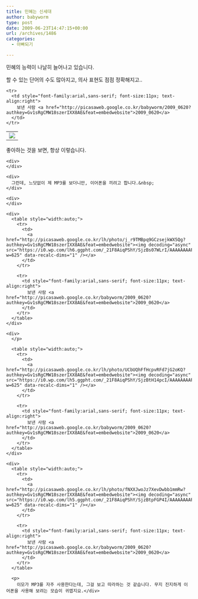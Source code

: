 ```yaml
---
title: 민혜는 신세대
author: babyworm
type: post
date: 2009-06-23T14:47:15+00:00
url: /archives/1486
categories:
  - 아빠되기

---
```

민혜의 능력이 나날히 늘어나고 있습니다.&nbsp;

<div>
  할 수 있는 단어의 수도 많아지고, 의사 표현도 점점 정확해지고..
</div>

<div>
</div>

<div>
  <table style="width:auto;">
    <tr>
      <td>
        <a href="http://picasaweb.google.co.kr/lh/photo/GG1OL2XE6i_XDZNRCD3NKQ?authkey=Gv1sRgCMW18szerIXX8AE&feat=embedwebsite"><img decoding="async" src="https://i0.wp.com/lh3.ggpht.com/_21F8AiqPShY/SjzBskW4osI/AAAAAAAAFFY/kk7KhiZM-Fc/s800/DSC_5077.JPG?w=625" data-recalc-dims="1" /></a>
      </td>
    </tr>
    
    <tr>
      <td style="font-family:arial,sans-serif; font-size:11px; text-align:right">
        보낸 사람 <a href="http://picasaweb.google.co.kr/babyworm/2009_0620?authkey=Gv1sRgCMW18szerIXX8AE&feat=embedwebsite">2009_0620</a>
      </td>
    </tr>
  </table>
  
  <p>
    좋아하는 것을 보면, 항상 이렇습니다.&nbsp;</div> 
    
    <div>
    </div>
    
    <div>
      그런데, 느닷없이 제 MP3를 보더니만, 이어폰을 끼려고 합니다.&nbsp;
    </div>
    
    <div>
    </div>
    
    <div>
      <table style="width:auto;">
        <tr>
          <td>
            <a href="http://picasaweb.google.co.kr/lh/photo/j_r9TMBpq9GCzsejkWX5Qg?authkey=Gv1sRgCMW18szerIXX8AE&feat=embedwebsite"><img decoding="async" src="https://i0.wp.com/lh6.ggpht.com/_21F8AiqPShY/SjzBs07WLrI/AAAAAAAAFFc/VYh9eVOC114/s800/DSC_5086.JPG?w=625" data-recalc-dims="1" /></a>
          </td>
        </tr>
        
        <tr>
          <td style="font-family:arial,sans-serif; font-size:11px; text-align:right">
            보낸 사람 <a href="http://picasaweb.google.co.kr/babyworm/2009_0620?authkey=Gv1sRgCMW18szerIXX8AE&feat=embedwebsite">2009_0620</a>
          </td>
        </tr>
      </table>
    </div>
    
    <div>
      </p> 
      
      <table style="width:auto;">
        <tr>
          <td>
            <a href="http://picasaweb.google.co.kr/lh/photo/UCbUQhFfHcpvRFd7jG2oKQ?authkey=Gv1sRgCMW18szerIXX8AE&feat=embedwebsite"><img decoding="async" src="https://i0.wp.com/lh5.ggpht.com/_21F8AiqPShY/SjzBtH14pcI/AAAAAAAAFFg/h8EXY5lXtjo/s800/DSC_5087.JPG?w=625" data-recalc-dims="1" /></a>
          </td>
        </tr>
        
        <tr>
          <td style="font-family:arial,sans-serif; font-size:11px; text-align:right">
            보낸 사람 <a href="http://picasaweb.google.co.kr/babyworm/2009_0620?authkey=Gv1sRgCMW18szerIXX8AE&feat=embedwebsite">2009_0620</a>
          </td>
        </tr>
      </table>
    </div>
    
    <div>
      <table style="width:auto;">
        <tr>
          <td>
            <a href="http://picasaweb.google.co.kr/lh/photo/fNXXJwoJz7XevDwbb1mmRw?authkey=Gv1sRgCMW18szerIXX8AE&feat=embedwebsite"><img decoding="async" src="https://i0.wp.com/lh5.ggpht.com/_21F8AiqPShY/SjzBtpFGP4I/AAAAAAAAFFk/tamH41X0QCk/s800/DSC_5094.JPG?w=625" data-recalc-dims="1" /></a>
          </td>
        </tr>
        
        <tr>
          <td style="font-family:arial,sans-serif; font-size:11px; text-align:right">
            보낸 사람 <a href="http://picasaweb.google.co.kr/babyworm/2009_0620?authkey=Gv1sRgCMW18szerIXX8AE&feat=embedwebsite">2009_0620</a>
          </td>
        </tr>
      </table>
      
      <p>
        이모가 MP3를 자주 사용한다는데, 그걸 보고 따라하는 것 같습니다. 무지 진지하게 이어폰을 사용해 보려는 모습이 귀엽지요.</div>